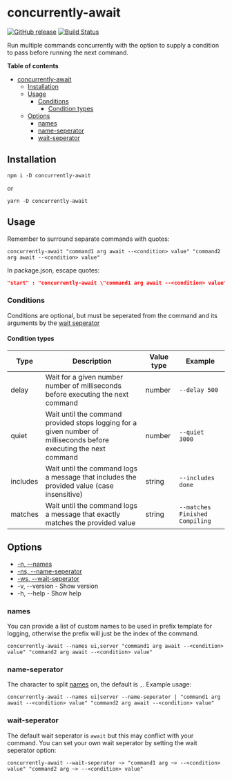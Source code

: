 # concurrently-await

[![GitHub release](https://img.shields.io/github/release/bameyrick/concurrently-await.svg)](https://github.com/bameyrick/concurrently-await/releases)
[![Build Status](https://travis-ci.com/bameyrick/concurrently-await.svg?branch=main)](https://travis-ci.com/bameyrick/concurrently-await)

Run multiple commands concurrently with the option to supply a condition to pass before running the next command.

**Table of contents**

- [concurrently-await](#concurrently-await)
  - [Installation](#installation)
  - [Usage](#usage)
    - [Conditions](#conditions)
      - [Condition types](#condition-types)
  - [Options](#options)
    - [names](#names)
    - [name-seperator](#name-seperator)
    - [wait-seperator](#wait-seperator)

## Installation

```
npm i -D concurrently-await
```

or

```
yarn -D concurrently-await
```

## Usage

Remember to surround separate commands with quotes:

```
concurrently-await "command1 arg await --<condition> value" "command2 arg await --<condition> value"
```

In package.json, escape quotes:

```json
"start" : "concurrently-await \"command1 arg await --<condition> value\" \"command2 arg await --<condition> value\""
```

### Conditions

Conditions are optional, but must be seperated from the command and its arguments by the [wait seperator](#wait-seperator)

#### Condition types

| Type     | Description                                                                                                        | Value type | Example                        |
| -------- | ------------------------------------------------------------------------------------------------------------------ | ---------- | ------------------------------ |
| delay    | Wait for a given number number of milliseconds before executing the next command                                   | number     | `--delay 500`                  |
| quiet    | Wait until the command provided stops logging for a given number of milliseconds before executing the next command | number     | `--quiet 3000`                 |
| includes | Wait until the command logs a message that includes the provided value (case insensitive)                          | string     | `--includes done`              |
| matches  | Wait until the command logs a message that exactly matches the provided value                                      | string     | `--matches Finished Compiling` |

## Options

- [-n, --names](#names)
- [-ns, --name-seperator](#name-seperator)
- [-ws, --wait-seperator](#wait-seperator)
- -v, --version - Show version
- -h, --help - Show help

### names

You can provide a list of custom names to be used in prefix template for logging, otherwise the prefix will just be the index of the command.

```
concurrently-await --names ui,server "command1 arg await --<condition> value" "command2 arg await --<condition> value"
```

### name-seperator

The character to split [names](#names) on, the default is `,`. Example usage:

```
concurrently-await --names ui|server --name-seperator | "command1 arg await --<condition> value" "command2 arg await --<condition> value"
```

### wait-seperator

The default wait seperator is `await` but this may conflict with your command. You can set your own wait seperator by setting the wait seperator option:

```
concurrently-await --wait-seperator ~> "command1 arg ~> --<condition> value" "command2 arg ~> --<condition> value"
```
